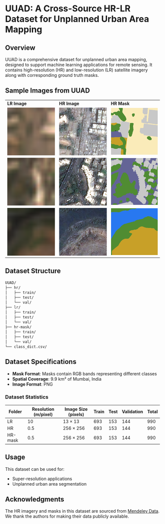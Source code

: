 # UUAD: A Cross-Source HR-LR Dataset for Unplanned Urban Area Mapping

## Overview
UUAD is a comprehensive dataset for unplanned urban area mapping, designed to support machine learning applications for remote sensing. It contains high-resolution (HR) and low-resolution (LR) satellite imagery along with corresponding ground truth masks.


## Sample Images from UUAD

<div align="center">
  <table>
    <tr>
      <td><b>LR Image</b></td>
      <td><b>HR Image</b></td>
      <td><b>HR Mask</b></td>
    </tr>
    <tr>
      <td><img src="lr/train/tile_1.16_1.png" width="256"></td>
      <td><img src="hr/train/tile_1.16_1.png" width="256"></td>
      <td><img src="hr-mask/train/tile_1.16_1.png" width="256"></td>
    </tr>
    <tr>
      <td><img src="lr/train/tile_5.18_7.png" width="256"></td>
      <td><img src="hr/train/tile_5.18_7.png" width="256"></td>
      <td><img src="hr-mask/train/tile_5.18_7.png" width="256"></td>
    </tr>
    <tr>
      <td><img src="lr/train/tile_6.0_5.png" width="256"></td>
      <td><img src="hr/train/tile_6.0_5.png" width="256"></td>
      <td><img src="hr-mask/train/tile_6.0_5.png" width="256"></td>
    </tr>
  </table>
</div>


## Dataset Structure
```
UUAD/
├── hr/
│   ├── train/  
│   ├── test/   
│   └── val/    
├── lr/
│   ├── train/ 
│   ├── test/   
│   └── val/   
├── hr-mask/
│   ├── train/ 
│   ├── test/  
│   └── val/   
└── class_dict.csv/
```

## Dataset Specifications
- **Mask Format**: Masks contain RGB bands representing different classes
- **Spatial Coverage**: 9.9 km&sup2; of Mumbai, India
- **Image Format**: PNG


### Dataset Statistics

| Folder | Resolution (m/pixel) | Image Size (pixels) | Train | Test | Validation | Total |
|--------|----------------------|---------------------|-------|------|------------|-------|
| LR     | 10                   | 13 × 13             | 693   | 153  | 144        | 990   |
| HR     | 0.5                  | 256 × 256           | 693   | 153  | 144        | 990   |
| HR-mask| 0.5                  | 256 × 256           | 693   | 153  | 144        | 990   |


## Usage
This dataset can be used for:
- Super-resolution applications
- Unplanned urban area segmentation


## Acknowledgments
The HR imagery and masks in this dataset are sourced from [Mendeley Data](https://data.mendeley.com/datasets/xj2v49zt26/1). We thank the authors for making their data publicly available.


